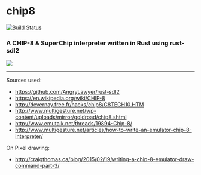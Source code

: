 # chip8
[![Build Status](https://travis-ci.org/stianeklund/chip8.svg?branch=master)](https://travis-ci.org/stianeklund/chip8)

### A CHIP-8 & SuperChip interpreter written in Rust using rust-sdl2



![](http://i.imgur.com/dCPnV7o.png)

---

Sources used:
* https://github.com/AngryLawyer/rust-sdl2
* https://en.wikipedia.org/wiki/CHIP-8
* http://devernay.free.fr/hacks/chip8/C8TECH10.HTM
* http://www.multigesture.net/wp-content/uploads/mirror/goldroad/chip8.shtml
* http://www.emutalk.net/threads/19894-Chip-8/
* http://www.multigesture.net/articles/how-to-write-an-emulator-chip-8-interpreter/

On Pixel drawing:

* http://craigthomas.ca/blog/2015/02/19/writing-a-chip-8-emulator-draw-command-part-3/
